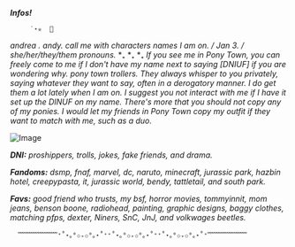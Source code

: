 **_Infos!_**

         ˙⋆✮  🐗 

_andrea .  andy.  call me with characters names I am on.   /   Jan 3.   /   she/her/they/them pronouns._
*₊
*₊
*₊
_If you see me in Pony Town, you can freely come to me if I don't have my name next to saying [DNIUF] if you are wondering why. pony town trollers. They always whisper to you privately, saying whatever they want to say, often in a derogatory manner. I do get them a lot lately when I am on. I suggest you not interact with me if I have it set up the DINUF on my name. There's more that you should not copy any of my ponies. I would let my friends in Pony Town copy my outfit if they want to match with me, such as a duo._ 

![Image](https://github.com/user-attachments/assets/ac8f9494-5da2-4c4d-b41f-aa0312170882)

**_DNI:_** _proshippers, trolls, jokes, fake friends, and drama._

**_Fandoms:_** _dsmp, fnaf, marvel, dc, naruto, minecraft, jurassic park, hazbin hotel, creepypasta, it, jurassic world, bendy, tattletail, and south park._

**_Favs:_** _good friend who trusts, my bsf, horror movies, tommyinnit, mom jeans, benson boone, radiohead, painting, graphic designs, baggy clothes, matching pfps, dexter, Niners, SnC, JnJ, and volkwages beetles._

      ﹌﹌﹌﹌﹌﹌⁺˚⋆｡°✩₊✩°｡⋆˚⁺⁺˚⋆｡°✩₊✩°｡⋆˚⁺⁺˚⋆｡°✩₊✩°｡⋆˚⁺﹌﹌﹌﹌﹌﹌

